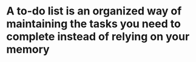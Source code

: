 # A to-do list is an organized way of maintaining the tasks you need to complete instead of relying on your memory

